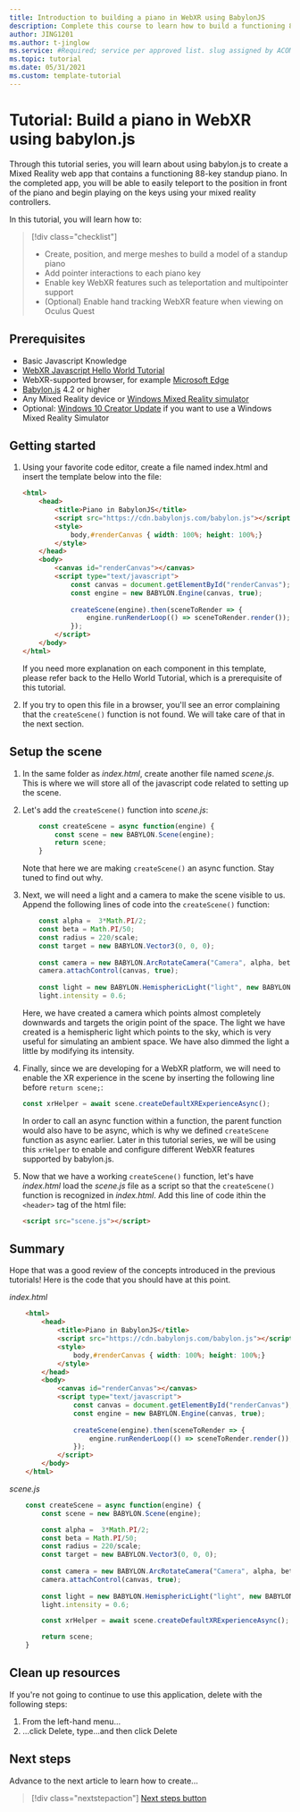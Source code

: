 ```yaml
---
title: Introduction to building a piano in WebXR using BabylonJS
description: Complete this course to learn how to build a functioning 88-key piano keyboard in WebXR using BabylonJS
author: JING1201
ms.author: t-jinglow
ms.service: #Required; service per approved list. slug assigned by ACOM.
ms.topic: tutorial
ms.date: 05/31/2021
ms.custom: template-tutorial
---
```



<!--
This template provides the basic structure of a tutorial article.
See the [tutorial guidance](contribute-how-to-mvc-tutorial.md) in the contributor guide.

To provide feedback on this template contact 
[the templates workgroup](mailto:templateswg@microsoft.com).
-->

<!-- 1. H1 
Required. Start with "Tutorial: ". Make the first word following "Tutorial: " a 
verb.
-->

# Tutorial: Build a piano in WebXR using babylon.js

<!-- 2. Introductory paragraph 
Required. Lead with a light intro that describes, in customer-friendly language, 
what the customer will learn, or do, or accomplish. Answer the fundamental “why 
would I want to do this?” question. Keep it short.
-->

Through this tutorial series, you will learn about using babylon.js to create a Mixed Reality web app that contains a functioning 88-key standup piano. In the completed app, you will be able to easily teleport to the position in front of the piano and begin playing on the keys using your mixed reality controllers.

<!-- 3. Tutorial outline 
Required. Use the format provided in the list below.
-->

In this tutorial, you will learn how to:

> [!div class="checklist"]
> * Create, position, and merge meshes to build a model of a standup piano
> * Add pointer interactions to each piano key
> * Enable key WebXR features such as teleportation and multipointer support
> * (Optional) Enable hand tracking WebXR feature when viewing on Oculus Quest

<!-- 4. Prerequisites 
Required. First prerequisite is a link to a free trial account if one exists. If there 
are no prerequisites, state that no prerequisites are needed for this tutorial.
-->

## Prerequisites
* Basic Javascript Knowledge
* [WebXR Javascript Hello World Tutorial](../babylonjs-webxr-helloworld/introduction-01.md)
* WebXR-supported browser, for example [Microsoft Edge](https://docs.microsoft.com/windows/mixed-reality/whats-new/new-microsoft-edge)
* [Babylon.js](https://doc.babylonjs.com/divingDeeper/developWithBjs/frameworkVers) 4.2 or higher
* Any Mixed Reality device or [Windows Mixed Reality simulator](https://docs.microsoft.com/windows/mixed-reality/develop/platform-capabilities-and-apis/using-the-windows-mixed-reality-simulator)
* Optional: [Windows 10 Creator Update](https://www.microsoft.com/software-download/windows10) if you want to use a Windows Mixed Reality Simulator

## Getting started
<!-- Introduction paragraph -->

1. Using your favorite code editor, create a file named index.html and insert the template below into the file:

    ```html
    <html>
        <head>
            <title>Piano in BabylonJS</title>
            <script src="https://cdn.babylonjs.com/babylon.js"></script>
            <style>
                body,#renderCanvas { width: 100%; height: 100%;}
            </style>
        </head>
        <body>
            <canvas id="renderCanvas"></canvas>
            <script type="text/javascript">
                const canvas = document.getElementById("renderCanvas");
                const engine = new BABYLON.Engine(canvas, true);
                
                createScene(engine).then(sceneToRender => {
                    engine.runRenderLoop(() => sceneToRender.render());
                });
            </script>
        </body>
    </html>
    ```

    If you need more explanation on each component in this template, please refer back to the Hello World Tutorial, which is a prerequisite of this tutorial.
1. If you try to open this file in a browser, you'll see an error complaining that the `createScene()` function is not found. We will take care of that in the next section.

## Setup the scene
<!-- Introduction paragraph -->
1. In the same folder as *index.html*, create another file named *scene.js*. This is where we will store all of the javascript code related to setting up the scene.
1. Let's add the `createScene()` function into *scene.js*:

    ```javascript
        const createScene = async function(engine) {
            const scene = new BABYLON.Scene(engine);
            return scene;
        }
    ```
    Note that here we are making `createScene()` an async function. Stay tuned to find out why.
1. Next, we will need a light and a camera to make the scene visible to us. Append the following lines of code into the `createScene()` function:

    ```javascript
        const alpha =  3*Math.PI/2;
        const beta = Math.PI/50;
        const radius = 220/scale;
        const target = new BABYLON.Vector3(0, 0, 0);
        
        const camera = new BABYLON.ArcRotateCamera("Camera", alpha, beta, radius, target, scene);
        camera.attachControl(canvas, true);
        
        const light = new BABYLON.HemisphericLight("light", new BABYLON.Vector3(0, 1, 0), scene);
        light.intensity = 0.6;
    ```
    Here, we have created a camera which points almost completely downwards and targets the origin point of the space. The light we have created is a hemispheric light which points to the sky, which is very useful for simulating an ambient space. We have also dimmed the light a little by modifying its intensity.
1. Finally, since we are developing for a WebXR platform, we will need to enable the XR experience in the scene by inserting the following line before `return scene;`:

    ```javascript
    const xrHelper = await scene.createDefaultXRExperienceAsync();
    ```
    In order to call an async function within a function, the parent function would also have to be async, which is why we defined `createScene` function as async earlier. Later in this tutorial series, we will be using this `xrHelper` to enable and configure different WebXR features supported by babylon.js.

1. Now that we have a working `createScene()` function, let's have *index.html* load the *scene.js* file as a script so that the `createScene()` function is recognized in *index.html*. Add this line of code ithin the `<header>` tag of the html file:

    ```html
    <script src="scene.js"></script>
    ```

## Summary
Hope that was a good review of the concepts introduced in the previous tutorials! Here is the code that you should have at this point.

*index.html*
```html
    <html>
        <head>
            <title>Piano in BabylonJS</title>
            <script src="https://cdn.babylonjs.com/babylon.js"></script>
            <style>
                body,#renderCanvas { width: 100%; height: 100%;}
            </style>
        </head>
        <body>
            <canvas id="renderCanvas"></canvas>
            <script type="text/javascript">
                const canvas = document.getElementById("renderCanvas");
                const engine = new BABYLON.Engine(canvas, true);
                
                createScene(engine).then(sceneToRender => {
                    engine.runRenderLoop(() => sceneToRender.render());
                });
            </script>
        </body>
    </html>
```

*scene.js*
```javascript
    const createScene = async function(engine) {
        const scene = new BABYLON.Scene(engine);

        const alpha =  3*Math.PI/2;
        const beta = Math.PI/50;
        const radius = 220/scale;
        const target = new BABYLON.Vector3(0, 0, 0);
        
        const camera = new BABYLON.ArcRotateCamera("Camera", alpha, beta, radius, target, scene);
        camera.attachControl(canvas, true);
        
        const light = new BABYLON.HemisphericLight("light", new BABYLON.Vector3(0, 1, 0), scene);
        light.intensity = 0.6;

        const xrHelper = await scene.createDefaultXRExperienceAsync();

        return scene;
    }
```

<!-- 6. Clean up resources
Required. If resources were created during the tutorial. If no resources were created, 
state that there are no resources to clean up in this section.
-->

## Clean up resources

If you're not going to continue to use this application, delete
<resources> with the following steps:

1. From the left-hand menu...
1. ...click Delete, type...and then click Delete

<!-- 7. Next steps
Required: A single link in the blue box format. Point to the next logical tutorial 
in a series, or, if there are no other tutorials, to some other cool thing the 
customer can do. 
-->

## Next steps

Advance to the next article to learn how to create...
> [!div class="nextstepaction"]
> [Next steps button](contribute-how-to-mvc-tutorial.md)

<!--
Remove all the comments in this template before you sign-off or merge to the 
main branch.
-->
